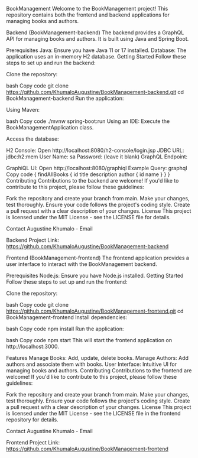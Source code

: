 BookManagement
Welcome to the BookManagement project! This repository contains both the frontend and backend applications for managing books and authors.

Backend (BookManagement-backend)
The backend provides a GraphQL API for managing books and authors. It is built using Java and Spring Boot.

Prerequisites
Java: Ensure you have Java 11 or 17 installed.
Database: The application uses an in-memory H2 database.
Getting Started
Follow these steps to set up and run the backend:

Clone the repository:

bash
Copy code
git clone https://github.com/KhumaloAugustine/BookManagement-backend.git
cd BookManagement-backend
Run the application:

Using Maven:

bash
Copy code
./mvnw spring-boot:run
Using an IDE:
Execute the BookManagementApplication class.

Access the database:

H2 Console: Open http://localhost:8080/h2-console/login.jsp
JDBC URL: jdbc:h2:mem
User Name: sa
Password: (leave it blank)
GraphQL Endpoint:

GraphiQL UI: Open http://localhost:8080/graphiql
Example Query:
graphql
Copy code
{
  findAllBooks {
    id
    title
    description
    author {
      id
      name
    }
  }
}
Contributing
Contributions to the backend are welcome! If you'd like to contribute to this project, please follow these guidelines:

Fork the repository and create your branch from main.
Make your changes, test thoroughly.
Ensure your code follows the project's coding style.
Create a pull request with a clear description of your changes.
License
This project is licensed under the MIT License - see the LICENSE file for details.

Contact
Augustine Khumalo - Email

Backend Project Link: https://github.com/KhumaloAugustine/BookManagement-backend

Frontend (BookManagement-frontend)
The frontend application provides a user interface to interact with the BookManagement backend.

Prerequisites
Node.js: Ensure you have Node.js installed.
Getting Started
Follow these steps to set up and run the frontend:

Clone the repository:

bash
Copy code
git clone https://github.com/KhumaloAugustine/BookManagement-frontend.git
cd BookManagement-frontend
Install dependencies:

bash
Copy code
npm install
Run the application:

bash
Copy code
npm start
This will start the frontend application on http://localhost:3000.

Features
Manage Books: Add, update, delete books.
Manage Authors: Add authors and associate them with books.
User Interface: Intuitive UI for managing books and authors.
Contributing
Contributions to the frontend are welcome! If you'd like to contribute to this project, please follow these guidelines:

Fork the repository and create your branch from main.
Make your changes, test thoroughly.
Ensure your code follows the project's coding style.
Create a pull request with a clear description of your changes.
License
This project is licensed under the MIT License - see the LICENSE file in the frontend repository for details.

Contact
Augustine Khumalo - Email

Frontend Project Link: https://github.com/KhumaloAugustine/BookManagement-frontend


